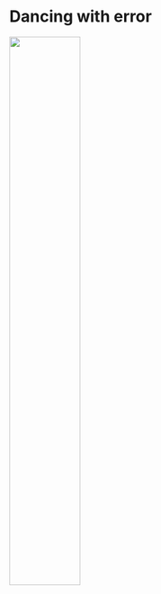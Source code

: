 <p align="center">
<h1> Dancing with error </h1>
<img width="50%" src="https://media.giphy.com/media/VJAtOCJks1aQoIiPIb/giphy.gif" />
</p>
